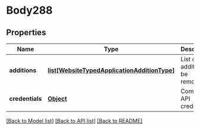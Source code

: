 # Body288

## Properties
Name | Type | Description | Notes
------------ | ------------- | ------------- | -------------
**additions** | [**list[WebsiteTypedApplicationAdditionType]**](WebsiteTypedApplicationAdditionType.md) | List of additions to be removed. | 
**credentials** | [**Object**](Object.md) | Company API credentials | 

[[Back to Model list]](../README.md#documentation-for-models) [[Back to API list]](../README.md#documentation-for-api-endpoints) [[Back to README]](../README.md)

